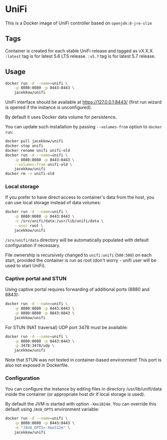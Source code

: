 # UniFi

This is a Docker image of UniFi controller
based on `openjdk:8-jre-slim`

## Tags

Container is created for each stable UniFi release and tagged as vX.X.X.
`:latest` tag is for latest 5.6 LTS release.
`:v5.7` tag is for latest 5.7 release.

## Usage

```bash
docker run -d --name=unifi \
	-p 8080:8080 -p 8443:8443 \
	jacekkow/unifi
```

UniFi interface should be available at https://127.0.0.1:8443/
(first run wizard is opened if the instance is unconfigured).

By default it uses Docker data volume for persistence.

You can update such installation by passing `--volumes-from` option
to `docker run`:

```bash
docker pull jacekkow/unifi
docker stop unifi
docker rename unifi unifi-old
docker run -d --name=unifi \
	-p 8080:8080 -p 8443:8443 \
	--volumes-from unifi-old \
	jacekkow/unifi
docker rm -v unifi-old
```

### Local storage

If you prefer to have direct access to container's data
from the host, you can use local storage instead of data volumes:

```bash
docker run -d --name=unifi \
	-p 8080:8080 -p 8443:8443 \
	-v /srv/unifi/data:/usr/lib/unifi/data \
	--user root \
	jacekkow/unifi
```

`/srv/unifi/data` directory will be automatically populated
with default configuration if necessary.

File ownership is recursively changed to `unifi:unifi` (`500:500`)
on each start, provided the container is run as root
(don't worry - unifi user will be used to start UniFi).

### Captive portal and STUN

Using captive portal requires forwarding of additional ports
(8880 and 8843):

```bash
docker run -d --name=unifi \
	-p 8080:8080 -p 8443:8443 \
	-p 8880:8880 -p 8843:8843 \
	jacekkow/unifi
```

For STUN (NAT traversal) UDP port 3478 must be available:

```bash
docker run -d --name=unifi \
	-p 8080:8080 -p 8443:8443 \
	-p 3478:3478/udp \
	jacekkow/unifi
```

Note that STUN was not tested in container-based environment!
This port is also not exposed in Dockerfile.

### Configuration

You can configure the instance by editing files 
in directory /usr/lib/unifi/data inside the container
(or appropriate host dir if local storage is used).

By default the JVM is started with option `-Xmx1024m`.
You can override this default using `JAVA_OPTS` environment
variable:

```bash
docker run -d --name=unifi \
	-p 8080:8080 -p 8443:8443 \
	-e "JAVA_OPTS=-Xmx512m" \
	jacekkow/unifi
```

